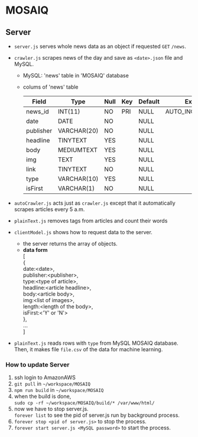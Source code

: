 # MOSAIQ
## Server  
- `server.js` serves whole news data as an object if requested `GET` `/news`.  
- `crawler.js` scrapes news of the day and save as `<date>.json` file and MySQL.  
  - MySQL: 'news' table in 'MOSAIQ' database  
  - colums of 'news' table  
  
    | Field     | Type        | Null | Key | Default | Extra          |
    |-----------|-------------|------|-----|---------|----------------|
    | news_id   | INT(11)     | NO   | PRI | NULL    | AUTO_INCREMENT |
    | date      | DATE        | NO   |     | NULL    |                |
    | publisher | VARCHAR(20) | NO   |     | NULL    |                |
    | headline  | TINYTEXT    | YES  |     | NULL    |                |
    | body      | MEDIUMTEXT  | YES  |     | NULL    |                |
    | img       | TEXT        | YES  |     | NULL    |                |
    | link      | TINYTEXT    | NO   |     | NULL    |                |
    | type      | VARCHAR(10) | YES  |     | NULL    |                |
    | isFirst   | VARCHAR(1)  | NO   |     | NULL    |                |

- `autoCrawler.js` acts just as `crawler.js` except that it automatically scrapes articles every 5 a.m.  
- `plainText.js` removes tags from articles and count their words  
- `clientModel.js` shows how to request data to the server.  
  - the server returns the array of objects.  
  - **data form**  
    [  
       {  
         date:\<date\>,  
         publisher:\<publisher\>,  
         type:\<type of article\>,  
         headline:\<article headline\>,  
         body:\<article body\>,  
         img:\<list of images\>,  
         length:\<length of the body\>,  
         isFirst:\<'Y' or 'N'\>  
       },  
      ...  
    ]    
- `plainText.js` reads rows with `type` from MySQL MOSAIQ database.  
  Then, it makes file `file.csv` of the data for machine learning.  

### How to update Server  
1. ssh login to AmazonAWS  
2. `git pull` in `~/workspace/MOSAIQ`  
3. `npm run build` in `~/workspace/MOSAIQ`  
4. when the build is done,  
   `sudo cp -rf ~/workspace/MOSAIQ/build/* /var/www/html/`  
5. now we have to stop server.js.  
   `forever list` to see the pid of server.js run by background process.  
6. `forever stop <pid of server.js>` to stop the process.  
7. `forever start server.js <MySQL password>` to start the process.  

